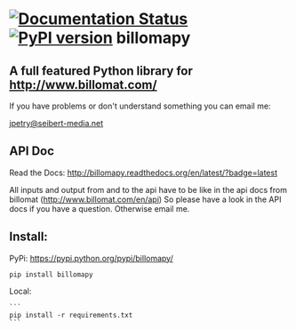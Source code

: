 [![Documentation Status](https://readthedocs.org/projects/billomapy/badge/?version=latest)](http://billomapy.readthedocs.org/en/latest/?badge=latest) [![PyPI version](https://badge.fury.io/py/billomapy.svg)](https://badge.fury.io/py/billomapy)
billomapy
===================

A full featured Python library for http://www.billomat.com/
----------

If you have problems or don't understand something you can email me:

jpetry@seibert-media.net


API Doc
-------

Read the Docs: http://billomapy.readthedocs.org/en/latest/?badge=latest


All inputs and output from and to the api have to be like in the api docs from billomat (http://www.billomat.com/en/api)
So please have a look in the API docs if you have a question. Otherwise email me.


Install:
-------

PyPi: https://pypi.python.org/pypi/billomapy/

    pip install billomapy

Local:

    ```
    pip install -r requirements.txt
    ```
